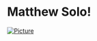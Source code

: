 # Matthew Solo!
[![Picture](http://img.youtube.com/vi/qaCrC9cJCVk/0.jpg)](https://www.youtube.com/watch?v=qaCrC9cJCVk)

